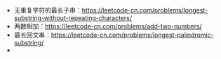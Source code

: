 - 无重复字符的最长子串：https://leetcode-cn.com/problems/longest-substring-without-repeating-characters/
- 两数相加：https://leetcode-cn.com/problems/add-two-numbers/
- 最长回文串：https://leetcode-cn.com/problems/longest-palindromic-substring/
-
